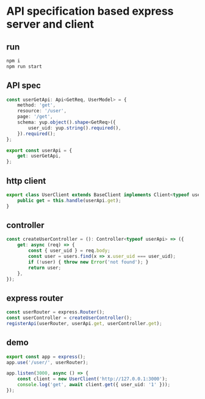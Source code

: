 # API specification based express server and client

## run

```bash
npm i
npm run start
```

## API spec

```ts
const userGetApi: Api<GetReq, UserModel> = {
	method: 'get',
	resource: '/user',
	page: '/get',
	schema: yup.object().shape<GetReq>({
		user_uid: yup.string().required(),
	}).required();
};

export const userApi = {
	get: userGetApi,
};
```

## http client

```ts
export class UserClient extends BaseClient implements Client<typeof userApi> {
	public get = this.handle(userApi.get);
}
```

## controller

```ts
const createUserController = (): Controller<typeof userApi> => ({
	get: async (req) => {
		const { user_uid } = req.body;
		const user = users.find(x => x.user_uid === user_uid);
		if (!user) { throw new Error('not found'); }
		return user;
	},
});
```

## express router

```ts
const userRouter = express.Router();
const userController = createUserController();
registerApi(userRouter, userApi.get, userController.get);
```

## demo

```ts
export const app = express();
app.use('/user/', userRouter);

app.listen(3000, async () => {
	const client = new UserClient('http://127.0.0.1:3000');
	console.log('get', await client.get({ user_uid: '1' }));
});
```
